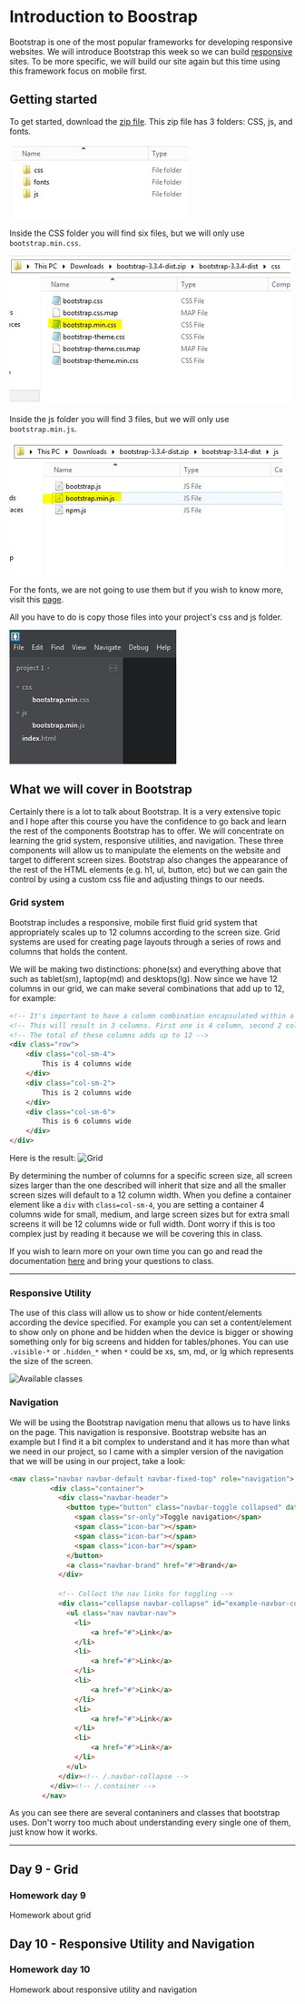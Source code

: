 # Introduction to Boostrap

Bootstrap is one of the most popular frameworks for developing responsive websites. We will introduce Bootstrap this week so we can build [responsive](http://en.wikipedia.org/wiki/Responsive_web_design) sites. To be more specific, we will build our site again but this time using this framework focus on mobile first.

## Getting started

To get started, download the [zip file](https://github.com/twbs/bootstrap/releases/download/v3.3.4/bootstrap-3.3.4-dist.zip). This zip file has 3 folders: CSS, js, and fonts.

![Bootstrap folders](/images/bootstrap-folders.jpg)

Inside the CSS folder you will find six files, but we will only use `bootstrap.min.css`.

![Bootstrap minify css file](/images/bootstrap-min-css.jpg)

Inside the js folder you will find 3 files, but we will only use `bootstrap.min.js`.

![Bootstrap minify js file](/images/bootstrap-min-js.jpg)

For the fonts, we are not going to use them but if you wish to know more, visit this [page](http://getbootstrap.com/components/#glyphicons).

All you have to do is copy those files into your project's css and js folder.

![Project using bootstrap](/images/project-bootstrap.jpg)

## What we will cover in Bootstrap

Certainly there is a lot to talk about Bootstrap. It is a very extensive topic and I hope after this course you have the confidence to go back and learn the rest of the components Bootstrap has to offer. We will concentrate on learning the grid system, responsive utilities, and navigation. These three components will allow us to manipulate the elements on the website and target to different screen sizes. Bootstrap also changes the appearance of the rest of the HTML elements (e.g. h1, ul, button, etc) but we can gain the control by using a custom css file and adjusting things to our needs.

### Grid system

Bootstrap includes a responsive, mobile first fluid grid system that appropriately scales up to 12 columns according to the screen size. Grid systems are used for creating page layouts through a series of rows and columns that holds the content.

We will be making two distinctions: phone(sx) and everything above that such as tablet(sm), laptop(md) and desktops(lg). Now since we have 12 columns in our grid, we can make several combinations that add up to 12, for example:

```html
<!-- It's important to have a column combination encapsulated within a row to perform well -->
<!-- This will result in 3 columns. First one is 4 column, second 2 column, and third 6 column wide -->
<!-- The total of these columns adds up to 12 -->
<div class="row">
    <div class="col-sm-4">
        This is 4 columns wide
    </div>
    <div class="col-sm-2">
        This is 2 columns wide
    </div>
    <div class="col-sm-6">
        This is 6 columns wide
    </div>
</div>
```

Here is the result:
![Grid](/images/grid-example.jpg)

By determining the number of columns for a specific screen size, all screen sizes larger than the one described will inherit that size and all the smaller screen sizes will default to a 12 column width. When you define a container element like a `div` with `class=col-sm-4`, you are setting a container 4 columns wide for small, medium, and large screen sizes but for extra small screens it will be 12 columns wide or full width.  Dont worry if this is too complex just by reading it because we will be covering this in class.

If you wish to learn more on your own time you can go and read the documentation [here](http://getbootstrap.com/css/#grid) and bring your questions to class.

<hr>

### Responsive Utility

The use of this class will allow us to show or hide content/elements according the device specified. For example you can set a content/element to show only on phone and be hidden when the device is bigger or showing something only for big screens and hidden for tables/phones. You can use `.visible-*` or `.hidden_*` when `*` could be xs, sm, md, or lg which represents the size of the screen.

![Available classes](/images/available-table.jpg)

### Navigation

We will be using the Bootstrap navigation menu that allows us to have links on the page. This navigation is responsive. Bootstrap website has an example but I find it a bit complex to understand and it has more than what we need in our project, so I came with a simpler version of the navigation that we will be using in our project, take a look:

```html
<nav class="navbar navbar-default navbar-fixed-top" role="navigation">
          <div class="container">
            <div class="navbar-header">
              <button type="button" class="navbar-toggle collapsed" data-toggle="collapse" data-target="#example-navbar-collapse">
                <span class="sr-only">Toggle navigation</span>
                <span class="icon-bar"></span>
                <span class="icon-bar"></span>
                <span class="icon-bar"></span>
              </button>
              <a class="navbar-brand" href="#">Brand</a>
            </div>

            <!-- Collect the nav links for toggling -->
            <div class="collapse navbar-collapse" id="example-navbar-collapse">
              <ul class="nav navbar-nav">
                <li>
                    <a href="#">Link</a>
                </li>
                <li>
                    <a href="#">Link</a>
                </li>
                <li>
                    <a href="#">Link</a>
                </li>
                <li>
                    <a href="#">Link</a>
                </li>
                <li>
                    <a href="#">Link</a>
                </li>
              </ul> 
            </div><!-- /.navbar-collapse -->
          </div><!-- /.container -->
        </nav>
```
As you can see there are several contaniners and classes that bootstrap uses. Don't worry too much about understanding every single one of them, just know how it works.

<hr>

## Day 9 - Grid

### Homework day 9

Homework about grid

## Day 10 - Responsive Utility and Navigation

### Homework day 10

Homework about responsive utility and navigation
